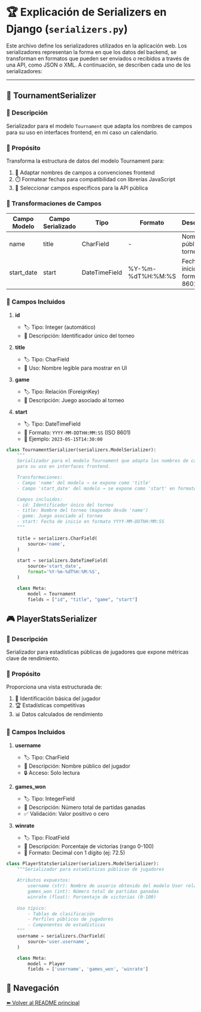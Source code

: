 # 🏆 Explicación de Serializers en Django (`serializers.py`)

Este archivo define los serializadores utilizados en la aplicación web. Los serializadores representan la forma en que los datos del backend, se transforman en formatos que pueden ser enviados o recibidos a través de una API, como JSON o XML. A continuación, se describen cada uno de los serializadores:

---

## 🏅 TournamentSerializer


### 📝 Descripción
Serializador para el modelo `Tournament` que adapta los nombres de campos para su uso en interfaces frontend, en mi caso un calendario.

### 🎯 Propósito
Transforma la estructura de datos del modelo Tournament para:
1. 🔄 Adaptar nombres de campos a convenciones frontend
2. ⏱️ Formatear fechas para compatibilidad con librerías JavaScript
3. 🎯 Seleccionar campos específicos para la API pública

### 🔧 Transformaciones de Campos 

| Campo Modelo | Campo Serializado | Tipo | Formato | Descripción |
|-------------|------------------|------|---------|-------------|
| name | title | CharField | - | Nombre público del torneo |
| start_date | start | DateTimeField | %Y-%m-%dT%H:%M:%S | Fecha de inicio en formato ISO 8601 |

### 📌 Campos Incluidos 

1. **id**  
   - 🏷️ Tipo: Integer (automático)  
   - 📄 Descripción: Identificador único del torneo

2. **title**  
   - 🏷️ Tipo: CharField  
   - 📄 Uso: Nombre legible para mostrar en UI

3. **game**  
   - 🏷️ Tipo: Relación (ForeignKey)  
   - 📄 Descripción: Juego asociado al torneo

4. **start**  
   - 🏷️ Tipo: DateTimeField  
   - 📅 Formato: `YYYY-MM-DDTHH:MM:SS` (ISO 8601)  
   - 📝 Ejemplo: `2023-05-15T14:30:00`

```python
class TournamentSerializer(serializers.ModelSerializer):
    """
    Serializador para el modelo Tournament que adapta los nombres de campos
    para su uso en interfaces frontend.

    Transformaciones:
    - Campo 'name' del modelo → se expone como 'title'
    - Campo 'start_date' del modelo → se expone como 'start' en formato ISO 8601

    Campos incluidos:
    - id: Identificador único del torneo
    - title: Nombre del torneo (mapeado desde 'name')
    - game: Juego asociado al torneo
    - start: Fecha de inicio en formato YYYY-MM-DDTHH:MM:SS
    """
    
    title = serializers.CharField(
        source='name',
    )
    
    start = serializers.DateTimeField(
        source='start_date',
        format='%Y-%m-%dT%H:%M:%S',
    )

    class Meta:
        model = Tournament
        fields = ["id", "title", "game", "start"]
```

## 🎮 PlayerStatsSerializer

### 📝 Descripción
Serializador para estadísticas públicas de jugadores que expone métricas clave de rendimiento.

### 🎯 Propósito
Proporciona una vista estructurada de:
1. 👤 Identificación básica del jugador
2. 🏆 Estadísticas competitivas
3. 📊 Datos calculados de rendimiento

### 📌 Campos Incluidos

1. **username**  
   - 🏷️ Tipo: CharField  
   - 📄 Descripción: Nombre público del jugador  
   - 🔒 Acceso: Solo lectura  

2. **games_won**  
   - 🏷️ Tipo: IntegerField  
   - 📄 Descripción: Número total de partidas ganadas  
   - ✅ Validación: Valor positivo o cero  

3. **winrate**  
   - 🏷️ Tipo: FloatField  
   - 📄 Descripción: Porcentaje de victorias (rango 0-100)  
   - 🔢 Formato: Decimal con 1 dígito (ej: 72.5)  

```python
class PlayerStatsSerializer(serializers.ModelSerializer):
    """Serializador para estadísticas públicas de jugadores
    
    Atributos expuestos:
        username (str): Nombre de usuario obtenido del modelo User relacionado
        games_won (int): Número total de partidas ganadas
        winrate (float): Porcentaje de victorias (0-100)
    
    Uso típico:
        - Tablas de clasificación
        - Perfiles públicos de jugadores
        - Componentes de estadísticas
    """
    username = serializers.CharField(
        source='user.username',
    )

    class Meta:
        model = Player
        fields = ['username', 'games_won', 'winrate']
```

## 🔄 Navegación
[⬅️ Volver al README principal](../README.md)
